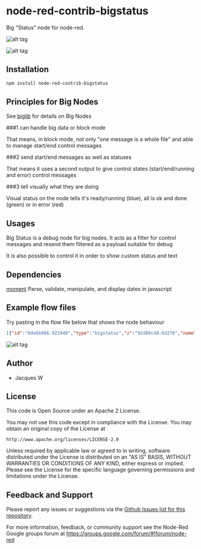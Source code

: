 # node-red-contrib-bigstatus

Big "Status" node for node-red. 

![alt tag](https://cloud.githubusercontent.com/assets/18165555/14944046/05f0fed4-0fe9-11e6-8952-ef2065fe4c89.png)

![alt tag](https://cloud.githubusercontent.com/assets/18165555/14944055/2c13b660-0fe9-11e6-8a87-d3afc7813ca4.png)

## Installation
```bash
npm install node-red-contrib-bigstatus
```

## Principles for Big Nodes
 
See [biglib](https://www.npmjs.com/package/node-red-biglib) for details on Big Nodes

###1 can handle big data or block mode

  That means, in block mode, not only "one message is a whole file" and able to manage start/end control messages

###2 send start/end messages as well as statuses

  That means it uses a second output to give control states (start/end/running and error) control messages

###3 tell visually what they are doing

  Visual status on the node tells it's ready/running (blue), all is ok and done (green) or in error (red)

## Usages

Big Status is a debug node for big nodes. It acts as a filter for control messages and resend them filtered as a payload suitable for debug

It is also possible to control it in order to show custom status and text

## Dependencies

[moment](https://github.com/moment/moment) Parse, validate, manipulate, and display dates in javascript

## Example flow files

  Try pasting in the flow file below that shows the node behaviour 

```json
[{"id":"6de6b906.921948","type":"bigstatus","z":"92d89c48.6d276","name":"","locale":"","x":505.5,"y":230,"wires":[["923b363e.6dc4c8"]]},{"id":"453a9b9e.bac564","type":"inject","z":"92d89c48.6d276","name":"ok!","topic":"","payload":"Everything if fine!","payloadType":"str","repeat":"","crontab":"","once":false,"x":112.5,"y":67,"wires":[["b9281c2d.46d7e"]]},{"id":"b9281c2d.46d7e","type":"function","z":"92d89c48.6d276","name":"green dot","func":"msg = { shape: \"dot\", fill: \"green\", text: msg.payload }\nreturn msg;","outputs":1,"noerr":0,"x":264.5,"y":67,"wires":[["6de6b906.921948"]]},{"id":"923b363e.6dc4c8","type":"debug","z":"92d89c48.6d276","name":"text","active":true,"console":"false","complete":"payload","x":585.5,"y":145,"wires":[]},{"id":"d8a42cf6.275bd","type":"inject","z":"92d89c48.6d276","name":"warn!","topic":"","payload":"Beware, this is a warning!","payloadType":"str","repeat":"","crontab":"","once":false,"x":112,"y":146,"wires":[["1617f049.e9e81"]]},{"id":"1617f049.e9e81","type":"function","z":"92d89c48.6d276","name":"yellow ring","func":"msg = { shape: \"ring\", fill: \"yellow\", text: msg.payload }\nreturn msg;","outputs":1,"noerr":0,"x":275,"y":146,"wires":[["6de6b906.921948"]]},{"id":"6d5c0620.92a3f8","type":"inject","z":"92d89c48.6d276","name":"error!","topic":"","payload":"Something went wrong, oh damn!","payloadType":"str","repeat":"","crontab":"","once":false,"x":116,"y":230,"wires":[["267dea87.d98216"]]},{"id":"267dea87.d98216","type":"function","z":"92d89c48.6d276","name":"red ring","func":"msg = { shape: \"ring\", fill: \"red\", text: msg.payload }\nreturn msg;","outputs":1,"noerr":0,"x":267,"y":230,"wires":[["6de6b906.921948"]]},{"id":"b03e4ed7.4fc1b","type":"inject","z":"92d89c48.6d276","name":"blue!","topic":"","payload":"I'm blue!","payloadType":"str","repeat":"","crontab":"","once":false,"x":112,"y":316,"wires":[["7ec24af6.813db4"]]},{"id":"e9755af5.168aa8","type":"inject","z":"92d89c48.6d276","name":"grey!","topic":"","payload":"I'm grey!","payloadType":"str","repeat":"","crontab":"","once":false,"x":113,"y":394,"wires":[["c3965235.3c69b"]]},{"id":"7ec24af6.813db4","type":"function","z":"92d89c48.6d276","name":"blue ring","func":"msg = { shape: \"ring\", fill: \"blue\", text: msg.payload }\nreturn msg;","outputs":1,"noerr":0,"x":268,"y":316,"wires":[["6de6b906.921948"]]},{"id":"c3965235.3c69b","type":"function","z":"92d89c48.6d276","name":"grey ring","func":"msg = { shape: \"ring\", fill: \"grey\", text: msg.payload }\nreturn msg;","outputs":1,"noerr":0,"x":268,"y":394,"wires":[["6de6b906.921948"]]}]
```

![alt tag](https://cloud.githubusercontent.com/assets/18165555/14586797/49f684d2-04a4-11e6-890d-68a09b1ef5ab.png)

## Author

  - Jacques W

## License

This code is Open Source under an Apache 2 License.

You may not use this code except in compliance with the License. You may obtain an original copy of the License at

    http://www.apache.org/licenses/LICENSE-2.0

Unless required by applicable law or agreed to in writing, software distributed under the License is distributed on an
"AS IS" BASIS, WITHOUT WARRANTIES OR CONDITIONS OF ANY KIND, either express or implied. Please see the
License for the specific language governing permissions and limitations under the License.

## Feedback and Support

Please report any issues or suggestions via the [Github Issues list for this repository](https://github.com/Jacques44/node-red-contrib-bigline/issues).

For more information, feedback, or community support see the Node-Red Google groups forum at https://groups.google.com/forum/#!forum/node-red


